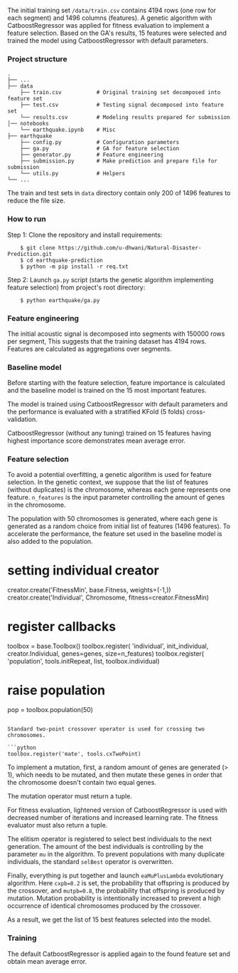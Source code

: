 The initial training set `/data/train.csv` contains 4194 rows (one row for each segment) and 1496 columns (features).
A genetic algorithm with CatboostRegressor was applied for fitness evaluation to implement a feature selection. 
Based on the GA's results, 15 features were selected and trained the model using CatboostRegressor with default parameters.

### Project structure

    .
    ├── ...
    ├── data                    
        ├── train.csv           # Original training set decomposed into feature set
        ├── test.csv            # Testing signal decomposed into feature set
        └── results.csv         # Modeling results prepared for submission
    │── notebooks
        └── earthquake.ipynb    # Misc
    ├── earthquake
        ├── config.py           # Configuration parameters    
        ├── ga.py               # GA for feature selection
        ├── generator.py        # Feature engineering
        ├── submission.py       # Make prediction and prepare file for submission
        └── utils.py            # Helpers
    └── ...

The train and test sets in `data` directory contain only 200 of 1496 features to reduce the file size.

### How to run

Step 1: Clone the repository and install requirements:

```
    $ git clone https://github.com/u-dhwani/Natural-Disaster-Prediction.git
    $ cd earthquake-prediction
    $ python -m pip install -r req.txt
```
    
Step 2: Launch `ga.py` script (starts the genetic algorithm implementing feature selection) from project's root directory:

```
    $ python earthquake/ga.py
```

### Feature engineering

The initial acoustic signal is decomposed into segments with 150000 rows per segment, 
This suggests that the training dataset has 4194 rows. Features are calculated as aggregations over segments.    

### Baseline model

Before starting with the feature selection, feature importance is calculated and the baseline model is trained on the 15 most important features.

The model is trained using CatboostRegressor with default parameters and the performance is evaluated with a stratified KFold (5 folds) cross-validation. 

CatboostRegressor (without any tuning) trained on 15 features having highest importance score demonstrates mean average error.

### Feature selection

To avoid a potential overfitting, a genetic algorithm is used for feature selection. In the genetic context, we suppose that the list of features (without duplicates) is the chromosome, whereas each gene represents one feature.
`n_features` is the input parameter controlling the amount of genes in the chromosome. 

The population with 50 chromosomes is generated, where each gene is generated as a random choice from initial list of features (1496 features).
To accelerate the performance, the feature set used in the baseline model is also added to the population.   

# setting individual creator
creator.create('FitnessMin', base.Fitness, weights=(-1,))
creator.create('Individual', Chromosome, fitness=creator.FitnessMin)

# register callbacks
toolbox = base.Toolbox()
toolbox.register(
    'individual', init_individual, creator.Individual,
    genes=genes, size=n_features)
toolbox.register(
    'population', tools.initRepeat, list, toolbox.individual)

# raise population
pop = toolbox.population(50)
```

Standard two-point crossover operator is used for crossing two chromosomes. 

```python
toolbox.register('mate', tools.cxTwoPoint)
```

To implement a mutation, first, a random amount of genes are generated (> 1), which needs to be mutated, and then
mutate these genes in order that the chromosome doesn't contain two equal genes. 

The mutation operator must return a tuple.

For fitness evaluation, lightened version of CatboostRegressor is used with decreased number of iterations and 
increased learning rate. The fitness evaluator must also return a tuple. 

The elitism operator is registered to select best individuals to the next generation. The amount of the best 
individuals is controlling by the parameter `mu` in the algorithm. To prevent populations with many
duplicate individuals, the standard `selBest` operator is overwritten.

Finally, everything is put together and launch `eaMuPlusLambda` evolutionary algorithm. 
Here `cxpb=0.2` is set, the probability that offspring is produced by the crossover, and `mutpb=0.8`, 
the probability that offspring is produced by mutation. Mutation probability is intentionally increased 
to prevent a high occurrence of identical chromosomes produced by the crossover.   

As a result, we get the list of 15 best features selected into the model.

### Training

The default CatboostRegressor is applied again to the found feature set and obtain mean average error.